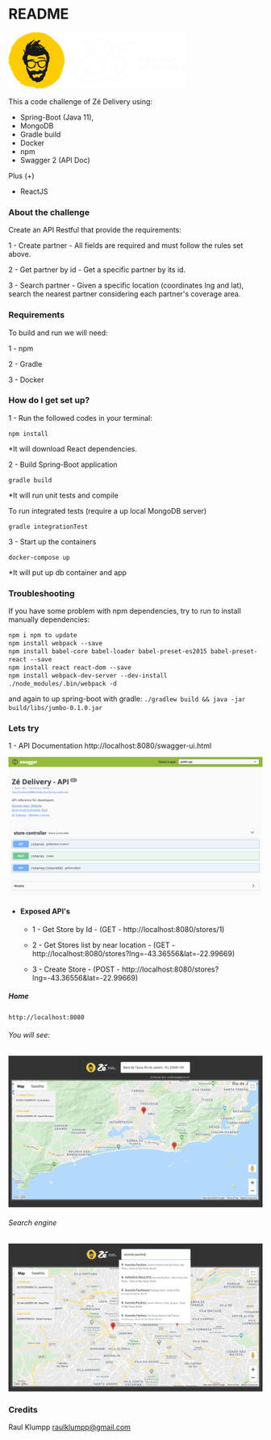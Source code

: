# README #

![alt text](https://github.com/r4ulk/ze-delivery/blob/master/src/main/resources/static/logo-white-text.png?raw=true)

This a code challenge of Zé Delivery using:

- Spring-Boot (Java 11), 
- MongoDB
- Gradle build
- Docker
- npm
- Swagger 2 (API Doc)

Plus (+)

- ReactJS 

### About the challenge ###

Create an API Restful that provide the requirements: 

1 - Create partner - All fields are required and must follow the rules set above.
    
2 - Get partner by id - Get a specific partner by its id.

3 - Search partner - Given a specific location (coordinates lng and lat), search the nearest partner considering each partner's coverage area.

### Requirements ###

To build and run we will need:

1 - npm

2 - Gradle

3 - Docker

### How do I get set up? ###

1 - Run the followed codes in your terminal:
```
npm install
```
*It will download React dependencies.

2 - Build Spring-Boot application
```
gradle build
```
*It will run unit tests and compile

To run integrated tests (require a up local MongoDB server)
```
gradle integrationTest
```

3 - Start up the containers
```
docker-compose up
```
*It will put up db container and app

### Troubleshooting ###

If you have some problem with npm dependencies, try to run to install manually dependencies:
```
npm i npm to update
npm install webpack --save
npm install babel-core babel-loader babel-preset-es2015 babel-preset-react --save
npm install react react-dom --save
npm install webpack-dev-server --dev-install
./node_modules/.bin/webpack -d
```
and again to up spring-boot with gradle:
`./gradlew build && java -jar build/libs/jumbo-0.1.0.jar`

### Lets try ###

1 - API Documentation
http://localhost:8080/swagger-ui.html

![alt text](https://github.com/r4ulk/ze-delivery/blob/master/src/main/resources/static/ze-swagger.png?raw=true)

- #### Exposed API's ###

  - 1 - Get Store by Id - (GET - http://localhost:8080/stores/1)

  - 2 - Get Stores list by near location - (GET - http://localhost:8080/stores?lng=-43.36556&lat=-22.99669)

  - 3 - Create Store - (POST - http://localhost:8080/stores?lng=-43.36556&lat=-22.99669)

##### Home #####
`http://localhost:8080`

###### You will see: ######

![alt text](https://github.com/r4ulk/ze-delivery/blob/master/src/main/resources/static/ze-home.png?raw=true)

###### Search engine ######

![alt text](https://github.com/r4ulk/ze-delivery/blob/master/src/main/resources/static/ze-auto-complete.png?raw=true)

### Credits ###

Raul Klumpp <raulklumpp@gmail.com>
